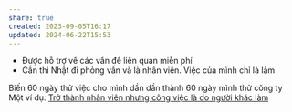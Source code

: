 ```yaml
---
share: true
created: 2023-09-05T16:17
updated: 2024-06-22T15:53
---
```

- Được hỗ trợ về các vấn đề liên quan miễn phí
- Cần thì Nhật đi phỏng vấn và là nhân viên. Việc của mình chỉ là làm

Biến 60 ngày thử việc cho mình dần dần thành 60 ngày mình thử công ty
Một ví dụ: [Trở thành nhân viên nhưng công việc là do người khác làm](./Tr%E1%BB%9F%20th%C3%A0nh%20nh%C3%A2n%20vi%C3%AAn%20nh%C6%B0ng%20c%C3%B4ng%20vi%E1%BB%87c%20l%C3%A0%20do%20ng%C6%B0%E1%BB%9Di%20kh%C3%A1c%20l%C3%A0m.md)